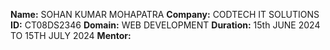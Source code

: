 **Name:** SOHAN KUMAR MOHAPATRA
**Company:** CODTECH IT SOLUTIONS
**ID:** CT08DS2346
**Domain:** WEB DEVELOPMENT
**Duration:** 15th JUNE 2024 TO 15TH JULY 2024
**Mentor:** 
